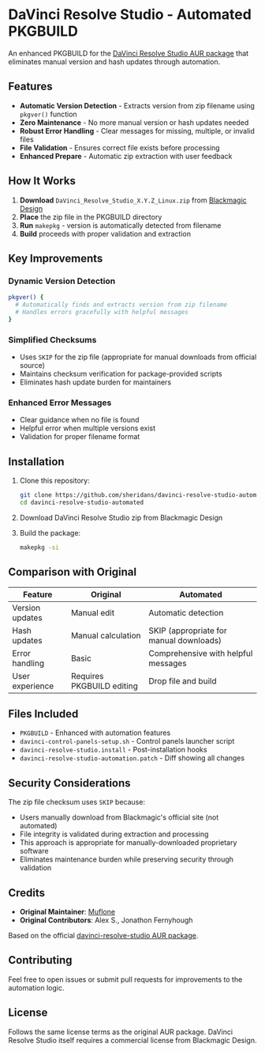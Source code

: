 # DaVinci Resolve Studio - Automated PKGBUILD

An enhanced PKGBUILD for the [DaVinci Resolve Studio AUR package](https://aur.archlinux.org/packages/davinci-resolve-studio) that eliminates manual version and hash updates through automation.

## Features

- **Automatic Version Detection** - Extracts version from zip filename using `pkgver()` function
- **Zero Maintenance** - No more manual version or hash updates needed
- **Robust Error Handling** - Clear messages for missing, multiple, or invalid files
- **File Validation** - Ensures correct file exists before processing
- **Enhanced Prepare** - Automatic zip extraction with user feedback

## How It Works

1. **Download** `DaVinci_Resolve_Studio_X.Y.Z_Linux.zip` from [Blackmagic Design](https://www.blackmagicdesign.com/support/family/davinci-resolve-and-fusion)
2. **Place** the zip file in the PKGBUILD directory
3. **Run** `makepkg` - version is automatically detected from filename
4. **Build** proceeds with proper validation and extraction

## Key Improvements

### Dynamic Version Detection
```bash
pkgver() {
  # Automatically finds and extracts version from zip filename
  # Handles errors gracefully with helpful messages
}
```

### Simplified Checksums
- Uses `SKIP` for the zip file (appropriate for manual downloads from official source)
- Maintains checksum verification for package-provided scripts
- Eliminates hash update burden for maintainers

### Enhanced Error Messages
- Clear guidance when no file is found
- Helpful error when multiple versions exist
- Validation for proper filename format

## Installation

1. Clone this repository:
   ```bash
   git clone https://github.com/sheridans/davinci-resolve-studio-automated.git
   cd davinci-resolve-studio-automated
   ```

2. Download DaVinci Resolve Studio zip from Blackmagic Design

3. Build the package:
   ```bash
   makepkg -si
   ```

## Comparison with Original

| Feature | Original | Automated |
|---------|----------|-----------|
| Version updates | Manual edit | Automatic detection |
| Hash updates | Manual calculation | SKIP (appropriate for manual downloads) |
| Error handling | Basic | Comprehensive with helpful messages |
| User experience | Requires PKGBUILD editing | Drop file and build |

## Files Included

- `PKGBUILD` - Enhanced with automation features
- `davinci-control-panels-setup.sh` - Control panels launcher script
- `davinci-resolve-studio.install` - Post-installation hooks
- `davinci-resolve-studio-automation.patch` - Diff showing all changes

## Security Considerations

The zip file checksum uses `SKIP` because:
- Users manually download from Blackmagic's official site (not automated)
- File integrity is validated during extraction and processing
- This approach is appropriate for manually-downloaded proprietary software
- Eliminates maintenance burden while preserving security through validation

## Credits

- **Original Maintainer**: [Muflone](http://www.muflone.com/contacts/english/)
- **Original Contributors**: Alex S., Jonathon Fernyhough

Based on the official [davinci-resolve-studio AUR package](https://aur.archlinux.org/packages/davinci-resolve-studio).

## Contributing

Feel free to open issues or submit pull requests for improvements to the automation logic.

## License

Follows the same license terms as the original AUR package. DaVinci Resolve Studio itself requires a commercial license from Blackmagic Design.